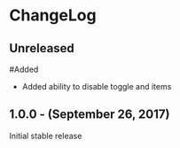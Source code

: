 ChangeLog
=========

Unreleased
-----------------
#Added
* Added ability to disable toggle and items

1.0.0 - (September 26, 2017)
------------------
Initial stable release
